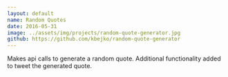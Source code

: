 ```yaml
---
layout: default
name: Random Quotes
date: 2016-05-31
image: ../assets/img/projects/random-quote-generator.jpg
github: https://github.com/kbejko/random-quote-generator
---
```


Makes api calls to generate a random quote. Additional functionality added to tweet the generated quote.
